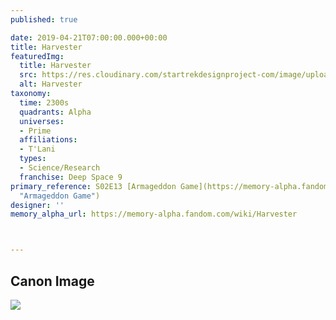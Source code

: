 ```yaml
---
published: true

date: 2019-04-21T07:00:00.000+00:00
title: Harvester
featuredImg:
  title: Harvester
  src: https://res.cloudinary.com/startrekdesignproject-com/image/upload/v1555894578/Harvester.png
  alt: Harvester
taxonomy:
  time: 2300s
  quadrants: Alpha
  universes:
  - Prime
  affiliations:
  - T'Lani
  types:
  - Science/Research
  franchise: Deep Space 9
primary_reference: S02E13 [Armageddon Game](https://memory-alpha.fandom.com/wiki/Armageddon_Game
  "Armageddon Game")
designer: ''
memory_alpha_url: https://memory-alpha.fandom.com/wiki/Harvester



---
```

## Canon Image

![](https://res.cloudinary.com/startrekdesignproject-com/image/upload/v1555894578/Harvester.1.jpg)
